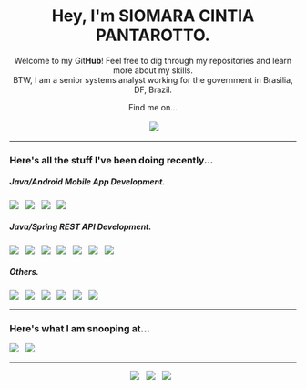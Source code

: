 <!-- HEADER (Who am I?) -->
<h1 align='center'> Hey, I'm SIOMARA CINTIA PANTAROTTO.</h1>
<p align='center'>
  Welcome to my Git<b>Hub</b>! Feel free to dig through my repositories and learn more about my skills.
  <br/>BTW, I am a senior systems analyst working for the government in Brasilia, DF, Brazil. 
</p>

<!-- FIND ME ON... -->
<p align='center'>
  Find me on...<br/><br/>
  <a href="https://www.linkedin.com/in/siomara-pantarotto-aa13a317a/"><img alt="" src="https://img.shields.io/badge/-LinkedIn-blue?style=for-the-badge&logo=linkedin&labelColor=#2867B2"></a>&nbsp;&nbsp;&nbsp;&nbsp;
  <a href="mailto:siomarapantarotto@gmail.com?subject=Git Cover Letter Contact"><img src="https://img.shields.io/badge/gmail-%23D14836.svg?&style=for-the-badge&logo=gmail&logoColor=white" /></a>&nbsp;&nbsp;&nbsp;&nbsp;
</p>

<!-- RECENTLY STUFF... -->
<hr>
<h3>Here's all the stuff I've been doing recently...</h3>
<h5><i>Java/Android Mobile App Development.</i></h5>
<p >
  <img src="https://img.shields.io/badge/Jakarta-Java-007396?style=for-the-badge&logo=java&logoColor=white" />&nbsp;&nbsp;
  <img src="https://img.shields.io/badge/Android%20Studio-Android-3DDC84?style=for-the-badge&logo=android&logoColor=white" />&nbsp;&nbsp;
  <img src="https://img.shields.io/badge/Build%20Tool-Gradle-02303A?style=for-the-badge&logo=gradle&logoColor=white" />&nbsp;&nbsp;
  <img src="https://img.shields.io/badge/Google%20Cloud-Firebase-FFCA28?style=for-the-badge&logo=firebase&logoColor=white" />&nbsp;&nbsp;
</p>
<h5><i>Java/Spring REST API Development.</i></h5>
<p >
  <img src="https://img.shields.io/badge/Jakarta-Java-007396?style=for-the-badge&logo=java&logoColor=white" />&nbsp;&nbsp;
  <img src="https://img.shields.io/badge/STS-Spring Boot-5EAB4E?style=for-the-badge&logo=spring&logoColor=white" />&nbsp;&nbsp;
  <img src="https://img.shields.io/badge/Intellij-IDEA-000000?style=for-the-badge&logo=intellijidea&logoColor=white" />&nbsp;&nbsp;  
  <img src="https://img.shields.io/badge/Apache-Maven-C71A36?style=for-the-badge&logo=apache&logoColor=white" />&nbsp;&nbsp;
  <img src="https://img.shields.io/badge/pgAdmin-Postgresql-4169E1?style=for-the-badge&logo=postgresql&logoColor=white" />&nbsp;&nbsp;
  <img src="https://img.shields.io/badge/JSON-Postman-FF6C37?style=for-the-badge&logo=postman&logoColor=white" />&nbsp;&nbsp;
  <img src="https://img.shields.io/badge/Apache-Tomcat-F8DC75?style=for-the-badge&logo=apache&logoColor=white" />&nbsp;&nbsp;  
</p>
<h5><i>Others.</i></h5>
<p >
  <img src="https://img.shields.io/badge/GitHub/GitLab-Git/Git%20Bash-4479A1?style=for-the-badge&logo=github&logoColor=white" />&nbsp;&nbsp;
  <img src="https://img.shields.io/badge/CSS-HTML5-E34F26?style=for-the-badge&logo=html5&logoColor=white" />&nbsp;&nbsp;
  <img src="https://img.shields.io/badge/DB-MySQL-4479A1?style=for-the-badge&logo=mysql&logoColor=white" />&nbsp;&nbsp;
  <img src="https://img.shields.io/badge/DB-Oracle-F80000?style=for-the-badge&logo=oracle&logoColor=white" />&nbsp;&nbsp;
  <img src="https://img.shields.io/badge/Scrum Alliance-Agile-009FDA?style=for-the-badge&logo=scrumalliance&logoColor=white" />&nbsp;&nbsp;
  <img src="https://img.shields.io/badge/Oracle-GlassFish-40D1F5?style=for-the-badge&logo=oracle&logoColor=white" />&nbsp;&nbsp;
</p>

<!-- SNOOPING AT... -->
<hr>
<h3>Here's what I am snooping at...</h3>
<p >
  <img src="https://img.shields.io/badge/Dart-Flutter-02569B?style=for-the-badge&logo=flutter&logoColor=white" />&nbsp;&nbsp;
  <img src="https://img.shields.io/badge/JWT-JSON%20Web%20Tokens-000000?style=for-the-badge&logo=jsonwebtokens&logoColor=white" />&nbsp;&nbsp;
</p>

<!-- FOOTER (Author / Visit My Online Resume / Download My PDF Resume) -->
<hr>
<p align='center'>
  <a href="#"><img src="https://img.shields.io/badge/author-%C2%A9%20Siomara%20Cintia%20Pantarotto.%20All%20rights%20reserved.-008080?style=social"></a>&nbsp;&nbsp;
  <a href="https://siomara.com.br/"><img src="https://img.shields.io/badge/visit-My Online Resume-008080?style=social"></a>&nbsp;&nbsp;
  <a href="https://siomara.com.br/ResumePANTAROTTO.pdf"><img src="https://img.shields.io/badge/download-My PDF Resume-008080?style=social"></a>&nbsp;&nbsp;
